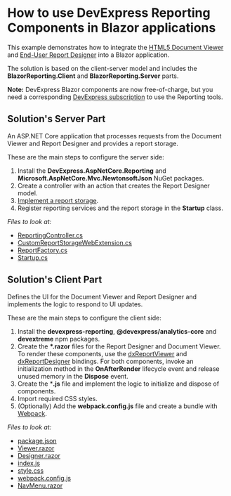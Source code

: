 # How to use DevExpress Reporting Components in Blazor applications

This example demonstrates how to integrate the [HTML5 Document Viewer](https://docs.devexpress.com/XtraReports/400248) and [End-User Report Designer](https://docs.devexpress.com/XtraReports/400249) into a Blazor application.

The solution is based on the client-server model and includes the **BlazorReporting.Client** and **BlazorReporting.Server** parts.

**Note:** DevExpress Blazor components are now free-of-charge, but you need a corresponding [DevExpress subscription](https://www.devexpress.com/buy/net/) to use the Reporting tools.


## Solution's Server Part

An ASP.NET Core application that processes requests from the Document Viewer and Report Designer and provides a report storage. 

These are the main steps to configure the server side: 
1. Install the **DevExpress.AspNetCore.Reporting** and **Microsoft.AspNetCore.Mvc.NewtonsoftJson** NuGet packages.
2. Create a controller with an action that creates the Report Designer model.
3. [Implement a report storage](https://docs.devexpress.com/XtraReports/400211).
4. Register reporting services and the report storage in the **Startup** class.

_Files to look at:_
* [ReportingController.cs](./CS/BlazorReporting/Server/Controllers/ReportingController.cs)
* [CustomReportStorageWebExtension.cs](./CS/BlazorReporting/Server/CustomReportStorageWebExtension.cs)
* [ReportFactory.cs](./CS/BlazorReporting/Server/ReportFactory.cs)
* [Startup.cs](./CS/BlazorReporting/Server/Startup.cs)

## Solution's Client Part

Defines the UI for the Document Viewer and Report Designer and implements the logic to respond to UI updates. 

These are the main steps to configure the client side: 
1. Install the **devexpress-reporting**, **@devexpress/analytics-core** and **devextreme** npm packages. 
2. Create the **\*.razor** files for the Report Designer and Document Viewer. To render these components, use the [dxReportViewer](https://docs.devexpress.com/XtraReports/118985) and [dxReportDesigner](https://docs.devexpress.com/XtraReports/400255) bindings. For both components, invoke an initialization method in the **OnAfterRender** lifecycle event and release unused memory in the **Dispose** event.
3. Create the ***.js** file and implement the logic to initialize and dispose of components. 
4. Import required CSS styles.
5. (Optionally) Add the **webpack.config.js** file and create a bundle with [Webpack](https://webpack.js.org/).


_Files to look at:_
* [package.json](./CS/BlazorReporting/Client/package.json)
* [Viewer.razor](./CS/BlazorReporting/Client/Pages/Viewer.razor)
* [Designer.razor](./CS/BlazorReporting/Client/Pages/Designer.razor)
* [index.js](./CS/BlazorReporting/Client/index.js)
* [style.css](./CS/BlazorReporting/Client/style.css)
* [webpack.config.js](./CS/BlazorReporting/Client/webpack.config.js)
* [NavMenu.razor](./CS/BlazorReporting/Client/Shared/NavMenu.razor)
